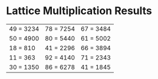 # Lattice Multiplication Results

|   |   |   |
|---|---|---|
| 49 = 3234 | 78 = 7254 | 67 = 3484 |
| 50 = 4900 | 80 = 5440 | 61 = 5002 |
| 18 = 810 | 41 = 2296 | 66 = 3894 |
| 11 = 363 | 92 = 4140 | 71 = 2343 |
| 30 = 1350 | 86 = 6278 | 41 = 1845 |
